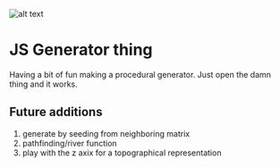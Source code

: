 ![alt text](https://github.com/gjudki/js-generator/header.png)

# JS Generator thing

Having a bit of fun making a procedural generator. Just open the damn thing and it works.

## Future additions

1. generate by seeding from neighboring matrix
2. pathfinding/river function
3. play with the z axix for a topographical representation